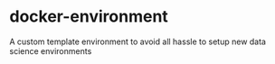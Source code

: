 # docker-environment
A custom template environment to avoid all hassle to setup new data science environments
